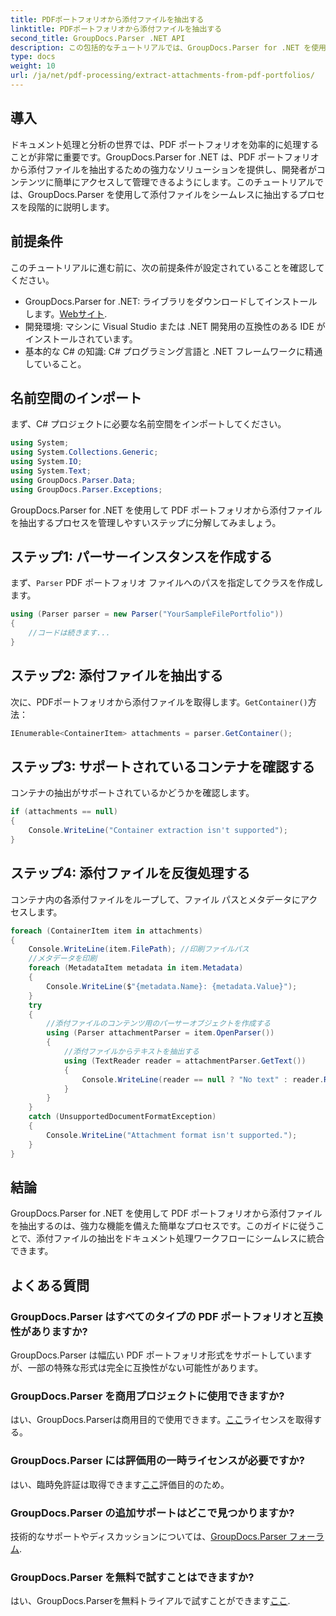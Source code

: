 ```yaml
---
title: PDFポートフォリオから添付ファイルを抽出する
linktitle: PDFポートフォリオから添付ファイルを抽出する
second_title: GroupDocs.Parser .NET API
description: この包括的なチュートリアルでは、GroupDocs.Parser for .NET を使用して PDF ポートフォリオから添付ファイルを抽出する方法を学習します。
type: docs
weight: 10
url: /ja/net/pdf-processing/extract-attachments-from-pdf-portfolios/
---
```

## 導入
ドキュメント処理と分析の世界では、PDF ポートフォリオを効率的に処理することが非常に重要です。GroupDocs.Parser for .NET は、PDF ポートフォリオから添付ファイルを抽出するための強力なソリューションを提供し、開発者がコンテンツに簡単にアクセスして管理できるようにします。このチュートリアルでは、GroupDocs.Parser を使用して添付ファイルをシームレスに抽出するプロセスを段階的に説明します。
## 前提条件
このチュートリアルに進む前に、次の前提条件が設定されていることを確認してください。
-  GroupDocs.Parser for .NET: ライブラリをダウンロードしてインストールします。[Webサイト](https://releases.groupdocs.com/parser/net/).
- 開発環境: マシンに Visual Studio または .NET 開発用の互換性のある IDE がインストールされています。
- 基本的な C# の知識: C# プログラミング言語と .NET フレームワークに精通していること。

## 名前空間のインポート
まず、C# プロジェクトに必要な名前空間をインポートしてください。
```csharp
using System;
using System.Collections.Generic;
using System.IO;
using System.Text;
using GroupDocs.Parser.Data;
using GroupDocs.Parser.Exceptions;
```
GroupDocs.Parser for .NET を使用して PDF ポートフォリオから添付ファイルを抽出するプロセスを管理しやすいステップに分解してみましょう。
## ステップ1: パーサーインスタンスを作成する
まず、`Parser` PDF ポートフォリオ ファイルへのパスを指定してクラスを作成します。
```csharp
using (Parser parser = new Parser("YourSampleFilePortfolio"))
{
    //コードは続きます...
}
```
## ステップ2: 添付ファイルを抽出する
次に、PDFポートフォリオから添付ファイルを取得します。`GetContainer()`方法：
```csharp
IEnumerable<ContainerItem> attachments = parser.GetContainer();
```
## ステップ3: サポートされているコンテナを確認する
コンテナの抽出がサポートされているかどうかを確認します。
```csharp
if (attachments == null)
{
    Console.WriteLine("Container extraction isn't supported");
}
```
## ステップ4: 添付ファイルを反復処理する
コンテナ内の各添付ファイルをループして、ファイル パスとメタデータにアクセスします。
```csharp
foreach (ContainerItem item in attachments)
{
    Console.WriteLine(item.FilePath); //印刷ファイルパス
    //メタデータを印刷
    foreach (MetadataItem metadata in item.Metadata)
    {
        Console.WriteLine($"{metadata.Name}: {metadata.Value}");
    }
    try
    {
        //添付ファイルのコンテンツ用のパーサーオブジェクトを作成する
        using (Parser attachmentParser = item.OpenParser())
        {
            //添付ファイルからテキストを抽出する
            using (TextReader reader = attachmentParser.GetText())
            {
                Console.WriteLine(reader == null ? "No text" : reader.ReadToEnd());
            }
        }
    }
    catch (UnsupportedDocumentFormatException)
    {
        Console.WriteLine("Attachment format isn't supported.");
    }
}
```

## 結論
GroupDocs.Parser for .NET を使用して PDF ポートフォリオから添付ファイルを抽出するのは、強力な機能を備えた簡単なプロセスです。このガイドに従うことで、添付ファイルの抽出をドキュメント処理ワークフローにシームレスに統合できます。

## よくある質問
### GroupDocs.Parser はすべてのタイプの PDF ポートフォリオと互換性がありますか?
GroupDocs.Parser は幅広い PDF ポートフォリオ形式をサポートしていますが、一部の特殊な形式は完全に互換性がない可能性があります。
### GroupDocs.Parser を商用プロジェクトに使用できますか?
はい、GroupDocs.Parserは商用目的で使用できます。[ここ](https://purchase.groupdocs.com/buy)ライセンスを取得する。
### GroupDocs.Parser には評価用の一時ライセンスが必要ですか?
はい、臨時免許証は取得できます[ここ](https://purchase.groupdocs.com/temporary-license/)評価目的のため。
### GroupDocs.Parser の追加サポートはどこで見つかりますか?
技術的なサポートやディスカッションについては、[GroupDocs.Parser フォーラム](https://forum.groupdocs.com/c/parser/17).
### GroupDocs.Parser を無料で試すことはできますか?
はい、GroupDocs.Parserを無料トライアルで試すことができます[ここ](https://releases.groupdocs.com/).